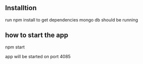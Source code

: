 ## Installtion

run npm install to get dependencies
mongo db should be running

## how to start the app

npm start

app will be started on port 4085